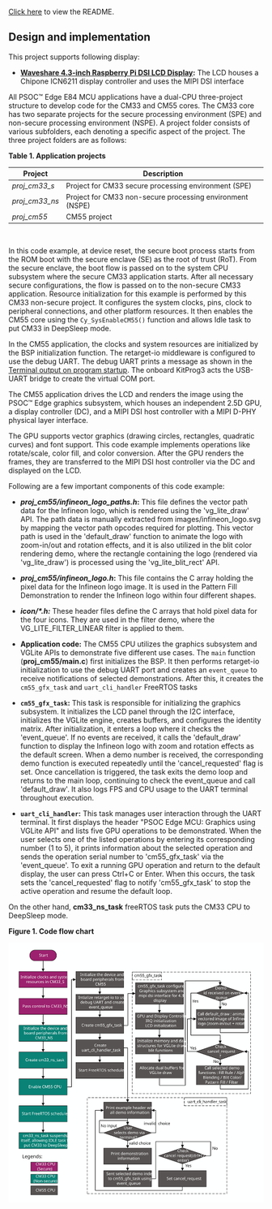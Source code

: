 [Click here](../README.md) to view the README.

## Design and implementation

This project supports following display:

- **[Waveshare 4.3-inch Raspberry Pi DSI LCD Display](https://www.waveshare.com/4.3inch-dsi-lcd.htm):** The LCD houses a Chipone ICN6211 display controller and uses the MIPI DSI interface

All PSOC&trade; Edge E84 MCU applications have a dual-CPU three-project structure to develop code for the CM33 and CM55 cores. The CM33 core has two separate projects for the secure processing environment (SPE) and non-secure processing environment (NSPE). A project folder consists of various subfolders, each denoting a specific aspect of the project. The three project folders are as follows:

**Table 1. Application projects**

Project | Description
--------|------------------------
*proj_cm33_s* | Project for CM33 secure processing environment (SPE)
*proj_cm33_ns* | Project for CM33 non-secure processing environment (NSPE)
*proj_cm55* | CM55 project

<br>

In this code example, at device reset, the secure boot process starts from the ROM boot with the secure enclave (SE) as the root of trust (RoT). From the secure enclave, the boot flow is passed on to the system CPU subsystem where the secure CM33 application starts. After all necessary secure configurations, the flow is passed on to the non-secure CM33 application. Resource initialization for this example is performed by this CM33 non-secure project. It configures the system clocks, pins, clock to peripheral connections, and other platform resources. It then enables the CM55 core using the `Cy_SysEnableCM55()` function and allows Idle task to put CM33 in DeepSleep mode.

In the CM55 application, the clocks and system resources are initialized by the BSP initialization function. The retarget-io middleware is configured to use the debug UART. The debug UART prints a message as shown in the [Terminal output on program startup](../images/terminal-default-demo-select-option.png). The onboard KitProg3 acts the USB-UART bridge to create the virtual COM port.

The CM55 application drives the LCD and renders the image using the PSOC&trade; Edge graphics subsystem, which houses an independent 2.5D GPU, a display controller (DC), and a MIPI DSI host controller with a MIPI D-PHY physical layer interface.

The GPU supports vector graphics (drawing circles, rectangles, quadratic curves) and font support. This code example implements operations like rotate/scale, color fill, and color conversion. After the GPU renders the frames, they are transferred to the MIPI DSI host controller via the DC and displayed on the LCD.

Following are a few important components of this code example:

- **_proj_cm55/infineon_logo_paths.h_:** This file defines the vector path data for the Infineon logo, which is rendered using the 'vg_lite_draw' API. The path data is manually extracted from images/infineon_logo.svg by mapping the vector path opcodes required for plotting. This vector path is used in the 'default_draw' function to animate the logo with zoom-in/out and rotation effects, and it is also utilized in the blit color rendering demo, where the rectangle containing the logo (rendered via 'vg_lite_draw') is processed using the 'vg_lite_blit_rect' API.

- **_proj_cm55/infineon_logo.h_:** This file contains the C array holding the pixel data for the Infineon logo image. It is used in the Pattern Fill Demonstration to render the Infineon logo within four different shapes.

- **_icon/*.h:_** These header files define the C arrays that hold pixel data for the four icons. They are used in the filter demo, where the VG_LITE_FILTER_LINEAR filter is applied to them.

- **Application code:** The CM55 CPU utilizes the graphics subsystem and VGLite APIs to demonstrate five different use cases. The `main` function (**proj_cm55/main.c**) first initializes the BSP. It then performs retarget-io initialization to use the debug UART port and creates an `event_queue` to receive notifications of selected demonstrations. After this, it creates the `cm55_gfx_task` and `uart_cli_handler` FreeRTOS tasks

- **`cm55_gfx_task`:** This task is responsible for initializing the graphics subsystem. It initializes the LCD panel through the I2C interface, initializes the VGLite engine, creates buffers, and configures the identity matrix. After initialization, it enters a loop where it checks the 'event_queue'. If no events are received, it calls the 'default_draw' function to display the Infineon logo with zoom and rotation effects as the default screen. When a demo number is received, the corresponding demo function is executed repeatedly until the 'cancel_requested' flag is set. Once cancellation is triggered, the task exits the demo loop and returns to the main loop, continuing to check the event_queue and call 'default_draw'. It also logs FPS and CPU usage to the UART terminal throughout execution.

- **`uart_cli_handler`:** This task manages user interaction through the UART terminal. It first displays the header "PSOC Edge MCU: Graphics using VGLite API" and lists five GPU operations to be demonstrated. When the user selects one of the listed operations by entering its corresponding number (1 to 5), it prints information about the selected operation and sends the operation serial number to 'cm55_gfx_task' via the 'event_queue'. To exit a running GPU operation and return to the default display, the user can press Ctrl+C or Enter. When this occurs, the task sets the 'cancel_requested' flag to notify 'cm55_gfx_task' to stop the active operation and resume the default loop.

On the other hand, **cm33_ns_task** freeRTOS task puts the CM33 CPU to DeepSleep mode. 

**Figure 1. Code flow chart**

![](../images/vglite-control-flow-chart.svg)
   
<br>